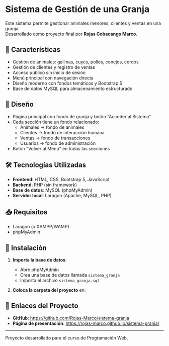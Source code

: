 # Sistema de Gestión de una Granja

Este sistema permite gestionar animales menores, clientes y ventas en una granja.  
Desarrollado como proyecto final por **Rojas Cobacango Marco**.

## 🌾 Características

- Gestión de animales: gallinas, cuyes, pollos, conejos, cerdos
- Gestión de clientes y registro de ventas
- Acceso público sin inicio de sesión
- Menú principal con navegación directa
- Diseño moderno con fondos temáticos y Bootstrap 5
- Base de datos MySQL para almacenamiento estructurado

## 🎨 Diseño

- Página principal con fondo de granja y botón "Acceder al Sistema"
- Cada sección tiene un fondo relacionado:
  - Animales → fondo de animales
  - Clientes → fondo de interacción humana
  - Ventas → fondo de transacciones
  - Usuarios → fondo de administración
- Botón "Volver al Menú" en todas las secciones

## 🛠️ Tecnologías Utilizadas

- **Frontend**: HTML, CSS, Bootstrap 5, JavaScript
- **Backend**: PHP (sin framework)
- **Base de datos**: MySQL (phpMyAdmin)
- **Servidor local**: Laragon (Apache, MySQL, PHP)

## 📥 Requisitos

- Laragon (o XAMPP/WAMP)
- phpMyAdmin

## 🚀 Instalación

1. **Importa la base de datos**:
   - Abre phpMyAdmin
   - Crea una base de datos llamada `sistema_granja`
   - Importa el archivo `sistema_granja.sql`

2. **Coloca la carpeta del proyecto** en:

## 🔗 Enlaces del Proyecto

- **GitHub**: [https://github.com/Rojas-Marco/sistema-granja ](https://github.com/Rojas-Marco/sistema-granja )
- **Página de presentación**: [https://rojas-marco.github.io/sistema-granja/ ](https://rojas-marco.github.io/sistema-granja/ )

---
Proyecto desarrollado para el curso de Programación Web.
